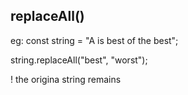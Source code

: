 ## replaceAll()
eg:
const string = "A is best of the best";

string.replaceAll("best", "worst");

! the origina string remains